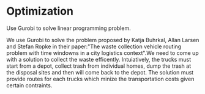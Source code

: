 # Optimization
Use Gurobi to solve linear programming problem.

We use Gurobi to solve the problem proposed by Katja Buhrkal, Allan Larsen and Stefan Ropke in their paper:"The waste collection vehicle routing problem with time windowns in a city logistics context".We need to come up with a solution to collect the waste efficently. Intuiatively, the trucks must start from a depot, collect trash from individual homes, dump the trash at the disposal sites and then will come back to the depot. The solution must provide routes for each trucks which minize the transportation costs given certain contraints.

